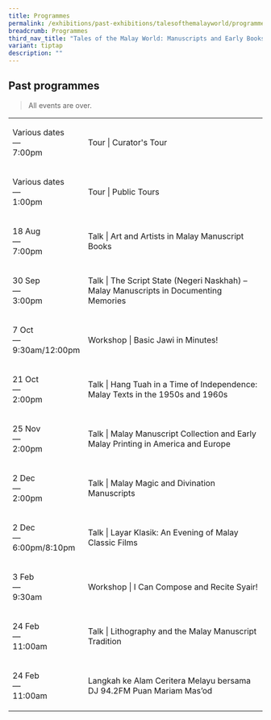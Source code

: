 ```yaml
---
title: Programmes
permalink: /exhibitions/past-exhibitions/talesofthemalayworld/programmes/
breadcrumb: Programmes
third_nav_title: "Tales of the Malay World: Manuscripts and Early Books"
variant: tiptap
description: ""
---
```

<h2>Past programmes</h2>
<blockquote>
<p>All events are over.</p>
</blockquote>
<table style="minWidth: 50px">
<colgroup>
<col>
<col>
</colgroup>
<tbody>
<tr>
<td rowspan="1" colspan="1">
<p>Various dates
<br>—
<br>7:00pm</p>
</td>
<td rowspan="1" colspan="1">
<p>Tour | Curator's Tour</p>
<p></p>
</td>
</tr>
<tr>
<td rowspan="1" colspan="1">
<p>Various dates
<br>—
<br>1:00pm</p>
</td>
<td rowspan="1" colspan="1">
<p>Tour | Public Tours</p>
<p></p>
</td>
</tr>
<tr>
<td rowspan="1" colspan="1">
<p>18 Aug
<br>—
<br>7:00pm</p>
</td>
<td rowspan="1" colspan="1">
<p>Talk | Art and Artists in Malay Manuscript Books</p>
<p></p>
</td>
</tr>
<tr>
<td rowspan="1" colspan="1">
<p>30 Sep
<br>—
<br>3:00pm</p>
</td>
<td rowspan="1" colspan="1">
<p>Talk | The Script State (Negeri Naskhah) – Malay Manuscripts in Documenting
Memories</p>
<p></p>
</td>
</tr>
<tr>
<td rowspan="1" colspan="1">
<p>7 Oct
<br>—
<br>9:30am/12:00pm</p>
</td>
<td rowspan="1" colspan="1">
<p>Workshop | Basic Jawi in Minutes!</p>
<p></p>
</td>
</tr>
<tr>
<td rowspan="1" colspan="1">
<p>21 Oct
<br>—
<br>2:00pm</p>
</td>
<td rowspan="1" colspan="1">
<p>Talk | Hang Tuah in a Time of Independence: Malay Texts in the 1950s and
1960s</p>
<p></p>
</td>
</tr>
<tr>
<td rowspan="1" colspan="1">
<p>25 Nov
<br>—
<br>2:00pm</p>
</td>
<td rowspan="1" colspan="1">
<p>Talk | Malay Manuscript Collection and Early Malay Printing in America
and Europe</p>
<p></p>
</td>
</tr>
<tr>
<td rowspan="1" colspan="1">
<p>2 Dec
<br>—
<br>2:00pm</p>
</td>
<td rowspan="1" colspan="1">
<p>Talk | Malay Magic and Divination Manuscripts</p>
<p></p>
</td>
</tr>
<tr>
<td rowspan="1" colspan="1">
<p>2 Dec
<br>—
<br>6:00pm/8:10pm</p>
</td>
<td rowspan="1" colspan="1">
<p>Talk | Layar Klasik: An Evening of Malay Classic Films</p>
<p></p>
</td>
</tr>
<tr>
<td rowspan="1" colspan="1">
<p>3 Feb
<br>—
<br>9:30am</p>
</td>
<td rowspan="1" colspan="1">
<p>Workshop | I Can Compose and Recite Syair!</p>
<p></p>
</td>
</tr>
<tr>
<td rowspan="1" colspan="1">
<p>24 Feb
<br>—
<br>11:00am</p>
</td>
<td rowspan="1" colspan="1">
<p>Talk | Lithography and the Malay Manuscript Tradition</p>
<p></p>
</td>
</tr>
<tr>
<td rowspan="1" colspan="1">
<p>24 Feb
<br>—
<br>11:00am</p>
</td>
<td rowspan="1" colspan="1">
<p>Langkah ke Alam Ceritera Melayu bersama DJ 94.2FM Puan Mariam Mas’od</p>
<p></p>
</td>
</tr>
</tbody>
</table>
<p></p>